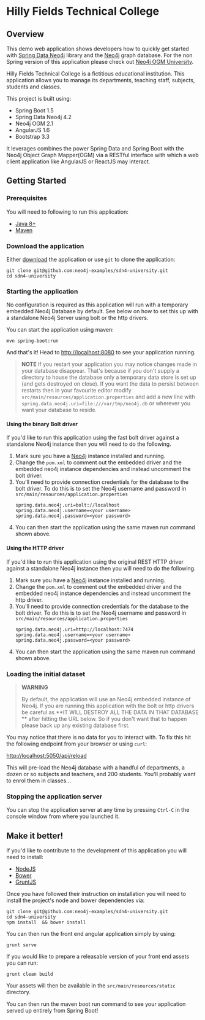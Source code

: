 Hilly Fields Technical College
==============================

Overview
--------

This demo web application shows developers how to quickly get started with [Spring Data Neo4j](https://github.com/spring-projects/spring-data-neo4j) library and the [Neo4j](http://neo4j.org) graph database.  For the non Spring version of this application please check out [Neo4j OGM University](https://github.com/neo4j-examples/neo4j-ogm-university).

Hilly Fields Technical College is a fictitious educational institution. This application allows you to manage its departments, teaching staff, subjects, students and classes.

This project is built using:

- Spring Boot 1.5
- Spring Data Neo4j 4.2
- Neo4j OGM 2.1
- AngularJS 1.6
- Bootstrap 3.3


It leverages combines the power Spring Data and Spring Boot with the Neo4j Object Graph Mapper(OGM) via a RESTful interface with which a web client application like AngularJS or ReactJS may interact.


Getting Started
---------------

### Prerequisites

You will need to following to run this application:

- [Java 8+](http://www.oracle.com/technetwork/java/javase/downloads/index.html)
- [Maven](https://maven.apache.org/)


### Download the application

Either [download](https://github.com/neo4j-examples/sdn4-university/archive/master.zip) the application or use `git` to clone the application:

```
git clone git@github.com:neo4j-examples/sdn4-university.git
cd sdn4-university
```

### Starting the application

No configuration is required as this application will run with a temporary embedded Neo4j Database by default. See below on how to set this up with a standalone Neo4j Server using bolt or the http drivers.

You can start the application using maven:

```
mvn spring-boot:run
```

And that's it! Head to <http://localhost:8080> to see your application running.

> **NOTE**
> If you restart your application you may notice changes made in your database disappear. That's because if you don't supply a directory to house the database only a temporary data store is set up
> (and gets destroyed on close). If you want the data to persist between restarts then in your favourite
> editor modify `src/main/resources/application.properties` and add a new line with `spring.data.neo4j.uri=file:///var/tmp/neo4j.db` or wherever you want your database to reside.

#### Using the binary Bolt driver

If you'd like to run this application using the fast bolt driver against a standalone Neo4j instance then you will need to do the following.

1. Mark sure you have a [Neo4j](http://neo4j.org) instance installed and running.
1. Change the `pom.xml` to comment out the embedded driver and the embedded neo4j instance dependencies and instead uncomment the bolt driver.
1. You'll need to provide connection credentials for the database to the bolt driver. To do this is to set the Neo4j username and password in `src/main/resources/application.properties`
    ```
    spring.data.neo4j.uri=bolt://localhost
    spring.data.neo4j.username=<your username>
    spring.data.neo4j.password=<your password>

    ```
1. You can then start the application using the same maven run command shown above.

#### Using the HTTP driver

If you'd like to run this application using the original REST HTTP driver against a standalone Neo4j instance then you will need to do the following.

1. Mark sure you have a [Neo4j](http://neo4j.org) instance installed and running.
1. Change the `pom.xml` to comment out the embedded driver and the embedded neo4j instance dependencies and instead uncomment the http driver.
1. You'll need to provide connection credentials for the database to the bolt driver. To do this is to set the Neo4j username and password in `src/main/resources/application.properties`
    ```
    spring.data.neo4j.uri=http://localhost:7474
    spring.data.neo4j.username=<your username>
    spring.data.neo4j.password=<your password>

    ```
1. You can then start the application using the same maven run command shown above.

### Loading the initial dataset

> **WARNING**
>
> By default, the application will use an Neo4j embedded instance of Neo4j. If you are running this application with the bolt or http drivers
> be careful as **IT WILL DESTROY ALL THE DATA IN THAT DATABASE ** after hitting the URL below.  So if you don't want that to happen please back up any existing database first.

You may notice that there is no data for you to interact with. To fix this hit the following endpoint from your browser or using `curl`:

<http://localhost:5050/api/reload>

This will pre-load the Neo4j database with a handful of departments, a dozen or so subjects and teachers,
and 200 students. You'll probably want to enrol them in classes...


### Stopping the application server

You can stop the application server at any time by pressing `Ctrl-C` in the console window from where you launched it.


Make it better!
---------------

If you'd like to contribute to the development of this application you will need to install:

- [NodeJS](https://nodejs.org/en/)
- [Bower](https://bower.io/)
- [GruntJS](http://gruntjs.com/)

Once you have followed their instruction on installation you will need to install the project's node and bower dependencies via:

```
git clone git@github.com:neo4j-examples/sdn4-university.git
cd sdn4-university
npm install  && bower install
```

You can then run the front end angular application simply by using:

```
grunt serve
```



If you would like to prepare a releasable version of your front end assets you can run:

```
grunt clean build
```

Your assets will then be available in the `src/main/resources/static` directory.

You can then run the maven boot run command to see your application served up entirely from Spring Boot!

